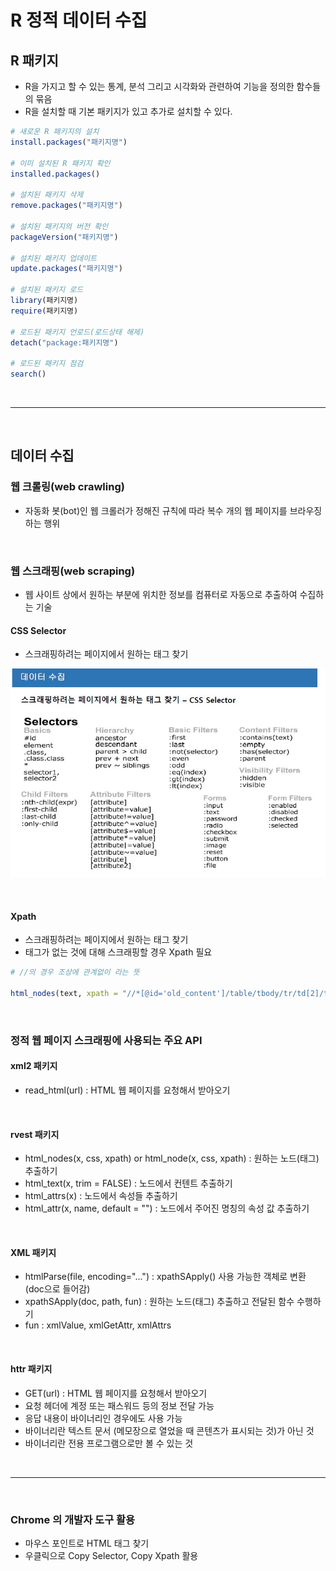 # R 정적 데이터 수집

## R 패키지

* R을 가지고 할 수 있는 통계, 분석 그리고 시각화와 관련하여 기능을 정의한 함수들의 묶음
* R을 설치할 때 기본 패키지가 있고 추가로 설치할 수 있다.

```R
# 새로운 R 패키지의 설치
install.packages("패키지명")

# 이미 설치된 R 패키지 확인
installed.packages()

# 설치된 패키지 삭제
remove.packages("패키지명")

# 설치된 패키지의 버전 확인
packageVersion("패키지명")

# 설치된 패키지 업데이트
update.packages("패키지명")

# 설치된 패키지 로드
library(패키지명)
require(패키지명)

# 로드된 패키지 언로드(로드상태 해제)
detach("package:패키지명")

# 로드된 패키지 점검
search()
```

<br>

---

<br>

## 데이터 수집

### 웹 크롤링(web crawling)

* 자동화 봇(bot)인 웹 크롤러가 정해진 규칙에 따라 복수 개의 웹 페이지를 브라우징 하는 행위

<br>

### 웹 스크래핑(web scraping)

* 웹 사이트 상에서 원하는 부분에 위치한 정보를 컴퓨터로 자동으로 추출하여 수집하는 기술 

#### CSS Selector

* 스크래핑하려는 페이지에서 원하는 태그 찾기

![css선택자](https://github.com/HWANG593/R_Programming/blob/master/%EC%9D%B4%EB%AF%B8%EC%A7%80/css%EC%84%A0%ED%83%9D%EC%9E%90.JPG?raw=true)

<br>

#### Xpath

* 스크래핑하려는 페이지에서 원하는 태그 찾기 
* 태그가 없는 것에 대해 스크래핑할 경우 Xpath 필요

```R
# //의 경우 조상에 관계없이 라는 뜻

html_nodes(text, xpath = "//*[@id='old_content']/table/tbody/tr/td[2]/text()")
```

<br>

### 정적 웹 페이지 스크래핑에 사용되는 주요 API

#### xml2 패키지

* read_html(url) : HTML 웹 페이지를 요청해서 받아오기

<br>

#### rvest 패키지

* html_nodes(x, css, xpath) or html_node(x, css, xpath) : 원하는 노드(태그) 추출하기
* html_text(x, trim = FALSE) : 노드에서 컨텐트 추출하기
* html_attrs(x) : 노드에서 속성들 추출하기
* html_attr(x, name, default = "") : 노드에서 주어진 명칭의 속성 값 추출하기

<br>

#### XML 패키지

* htmlParse(file, encoding="...") : xpathSApply() 사용 가능한 객체로 변환 (doc으로 들어감)
* xpathSApply(doc, path, fun) : 원하는 노드(태그) 추출하고 전달된 함수 수행하기
* fun : xmlValue, xmlGetAttr, xmlAttrs

<br>

#### httr 패키지

* GET(url) : HTML 웹 페이지를 요청해서 받아오기
* 요청 헤더에 계정 또는 패스워드 등의 정보 전달 가능
* 응답 내용이 바이너리인 경우에도 사용 가능
* 바이너리란 텍스트 문서 (메모장으로 열었을 때 콘텐츠가 표시되는 것)가 아닌 것
* 바이너리란 전용 프로그램으로만 볼 수 있는 것

<br>

---

<br>

### Chrome 의 개발자 도구 활용

* 마우스 포인트로 HTML 태그 찾기
* 우클릭으로 Copy Selector, Copy Xpath 활용